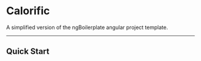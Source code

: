 # Calorific

A simplified version of the ngBoilerplate angular project template.

***

## Quick Start

